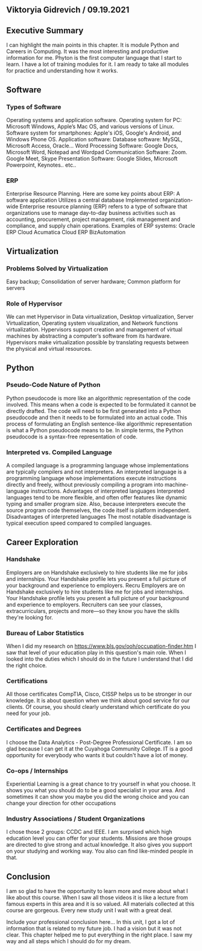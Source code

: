 ## Viktoryia Gidrevich / 09.19.2021

## Executive Summary 
I can highlight the main points in this chapter. It is module Python and Careers in Computing. It was the most interesting and productive information for me. Phyton is the first computer language that I start to learn. I have a lot of training modules for it. I am ready to take all modules for practice and understanding how it works.

## Software
### Types of Software
Operating systems and application software.
Operating system for PC: Microsoft Windows, Apple’s Mac OS, and various versions of Linux.
Software system for smartphones: Apple's iOS, Google's Android, and Windows Phone OS.
Application software:
Database software: MySQL, Microsoft Access, Oracle...
Word Processing Software: Google Docs, Microsoft Word, Notepad and Wordpad
Communication Software: Zoom. Google Meet, Skype
Presentation Software: Google Slides, Microsoft Powerpoint, Keynotes..
etc..


### ERP
Enterprise Resource Planning. Here are some key points about ERP:
 A software application
Utilizes a central database
Implemented organization-wide
Enterprise resource planning (ERP) refers to a type of software that organizations use to manage day-to-day business activities such as accounting, procurement, project management, risk management and compliance, and supply chain operations.
Examples of ERP systems:
Oracle ERP Cloud
Acumatica Cloud ERP
BizAutomation


## Virtualization
### Problems Solved by Virtualization
Easy backup; Consolidation of server hardware; Common platform for servers
### Role of Hypervisor
We can met Hypervisor in Data virtualization, Desktop virtualization, Server Virtualization, Operating system visualization, and Network functions virtualization.
Hypervisors support creation and management of virtual machines by abstracting a computer’s software from its hardware. Hypervisors make virtualization possible by translating requests between the physical and virtual resources.


## Python
### Pseudo-Code Nature of Python
Python pseudocode is more like an algorithmic representation of the code involved. This means when a code is expected to be formulated it cannot be directly drafted. The code will need to be first generated into a Python pseudocode and then it needs to be formulated into an actual code. This process of formulating an English sentence-like algorithmic representation is what a Python pseudocode means to be. In simple terms, the Python pseudocode is a syntax-free representation of code.

### Interpreted vs. Compiled Language
A compiled language is a programming language whose implementations are typically compilers and not interpreters. An interpreted language is a programming language whose implementations execute instructions directly and freely, without previously compiling a program into machine-language instructions. 
Advantages of interpreted languages
Interpreted languages tend to be more flexible, and often offer features like dynamic typing and smaller program size. Also, because interpreters execute the source program code themselves, the code itself is platform independent.
Disadvantages of interpreted languages
The most notable disadvantage is typical execution speed compared to compiled languages.


## Career Exploration
### Handshake
Employers are on Handshake exclusively to hire students like me for jobs and internships. Your Handshake profile lets you present a full picture of your background and experience to employers. Recru Employers are on Handshake exclusively to hire students like me for jobs and internships. Your Handshake profile lets you present a full picture of your background and experience to employers. Recruiters can see your classes, extracurriculars, projects and more—so they know you have the skills they're looking for.
### Bureau of Labor Statistics
When I did my research on https://www.bls.gov/ooh/occupation-finder.htm I saw that level of your education play in this question's main role. When I looked into the duties which I should do in the future I understand that I did the right choice.
### Certifications
All those certificates CompTIA, Cisco, CISSP helps us to be stronger in our knowledge. It is about question when we think about good service for our clients. Of course, you should clearly understand which certificate do you need for your job.  
### Certificates and Degrees
I choose the Data Analytics - Post-Degree Professional Certificate. I am so glad because I can get it at the Cuyahoga Community College. IT is a good opportunity for everybody who wants it but couldn't have a lot of money. 
### Co-ops / Internships
Experiential Learning is a great chance to try yourself in what you choose. It shows you what you should do to be a good specialist in your area. And sometimes it can show you maybe you did the wrong choice and you can change your direction for other occupations
### Industry Associations / Student Organizations
I chose those 2 groups: CCDC and IEEE. I am surprised which high education level you can offer for your students. Missions are those groups are directed to give strong and actual knowledge. It also gives you support on your studying and working way. You also can find like-minded people in that.

## Conclusion
I am so glad to have the opportunity to learn more and more about what I like about this course. When I saw all those videos it is like a lecture from famous experts in this area and it is so valued. All materials collected at this course are gorgeous. Every new study unit I wait with a great deal.

Include your professional conclusion here...
In this unit, I got a lot of information that is related to my future job. I had a vision but it was not clear. This chapter helped me to put everything in the right place. I saw my way and all steps which I should do for my dream.
